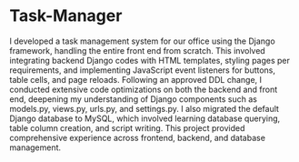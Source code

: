 # Task-Manager
I developed a task management system for our office using the Django framework, handling the entire front end from scratch. This involved integrating backend Django codes with HTML templates, styling pages per requirements, and implementing JavaScript event listeners for buttons, table cells, and page reloads.
Following an approved DDL change, I conducted extensive code optimizations on both the backend and front end, deepening my understanding of Django components such as models.py, views.py, urls.py, and settings.py. I also migrated the default Django database to MySQL, which involved learning database querying, table column creation, and script writing. This project provided comprehensive experience across frontend, backend, and database management.
